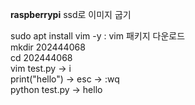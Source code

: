 **raspberrypi**
ssd로 이미지 굽기  
  
sudo apt install vim -y : vim 패키지 다운로드  
mkdir 202444068  
cd 202444068  
vim test.py -> i  
print("hello") -> esc -> :wq  
python test.py -> hello  
